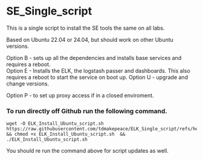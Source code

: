 # SE_Single_script


This is a single script to install the SE tools the same on all labs.

Based on Ubuntu 22.04 or 24.04, but should work on other Ubuntu versions. 

Option B - sets up all the dependencies and installs base services and requires a reboot. \
Option E - Installs the ELK, the logstash passer and dashboards. This also requires a reboot to start the service on boot up. 
Option U - upgrade and change versions.

Option P - to set up proxy access if in a closed enviroment.


### To run directly off Github run the following command.
```
wget -O ELK_Install_Ubuntu_script.sh  https://raw.githubusercontent.com/tdmakepeace/ELK_Single_script/refs/heads/main/ELK_Install_Ubuntu_script.sh && chmod +x ELK_Install_Ubuntu_script.sh  &&  ./ELK_Install_Ubuntu_script.sh
```

You should re run the command above for script updates as well.
